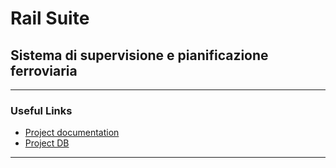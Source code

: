 # Rail Suite

## Sistema di supervisione e pianificazione ferroviaria

---

### Useful Links

- [Project documentation](https://www.overleaf.com/project/6878e189fb54376e984e33a9)
- [Project DB](https://console.neon.tech/app/projects/blue-credit-23563491?branchId=br-polished-water-a20antqu)

---